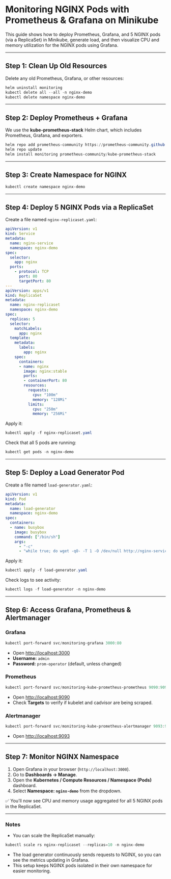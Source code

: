 # Monitoring NGINX Pods with Prometheus & Grafana on Minikube

This guide shows how to deploy Prometheus, Grafana, and 5 NGINX pods (via a ReplicaSet) in Minikube, generate load, and then visualize CPU and memory utilization for the NGINX pods using Grafana.

---

## Step 1: Clean Up Old Resources

Delete any old Prometheus, Grafana, or other resources:

```powershell
helm uninstall monitoring
kubectl delete all --all -n nginx-demo
kubectl delete namespace nginx-demo
```

---

## Step 2: Deploy Prometheus + Grafana

We use the **kube-prometheus-stack** Helm chart, which includes Prometheus, Grafana, and exporters.

```powershell
helm repo add prometheus-community https://prometheus-community.github.io/helm-charts
helm repo update
helm install monitoring prometheus-community/kube-prometheus-stack
```

---

## Step 3: Create Namespace for NGINX

```powershell
kubectl create namespace nginx-demo
```

---

## Step 4: Deploy 5 NGINX Pods via a ReplicaSet

Create a file named `nginx-replicaset.yaml`:

```yaml
apiVersion: v1
kind: Service
metadata:
  name: nginx-service
  namespace: nginx-demo
spec:
  selector:
    app: nginx
  ports:
    - protocol: TCP
      port: 80
      targetPort: 80
---
apiVersion: apps/v1
kind: ReplicaSet
metadata:
  name: nginx-replicaset
  namespace: nginx-demo
spec:
  replicas: 5
  selector:
    matchLabels:
      app: nginx
  template:
    metadata:
      labels:
        app: nginx
    spec:
      containers:
      - name: nginx
        image: nginx:stable
        ports:
        - containerPort: 80
        resources:
          requests:
            cpu: "100m"
            memory: "128Mi"
          limits:
            cpu: "250m"
            memory: "256Mi"
```

Apply it:

```powershell
kubectl apply -f nginx-replicaset.yaml
```

Check that all 5 pods are running:

```powershell
kubectl get pods -n nginx-demo
```

---

## Step 5: Deploy a Load Generator Pod

Create a file named `load-generator.yaml`:

```yaml
apiVersion: v1
kind: Pod
metadata:
  name: load-generator
  namespace: nginx-demo
spec:
  containers:
  - name: busybox
    image: busybox
    command: ["/bin/sh"]
    args:
      - "-c"
      - "while true; do wget -qO- -T 1 -O /dev/null http://nginx-service; done"
```

Apply it:

```powershell
kubectl apply -f load-generator.yaml
```

Check logs to see activity:

```powershell
kubectl logs -f load-generator -n nginx-demo
```

---

## Step 6: Access Grafana, Prometheus & Alertmanager

### Grafana
```powershell
kubectl port-forward svc/monitoring-grafana 3000:80
```
- Open [http://localhost:3000](http://localhost:3000)  
- **Username:** `admin`  
- **Password:** `prom-operator` (default, unless changed)  

### Prometheus
```powershell
kubectl port-forward svc/monitoring-kube-prometheus-prometheus 9090:9090
```
- Open [http://localhost:9090](http://localhost:9090)  
- Check **Targets** to verify if kubelet and cadvisor are being scraped.  

### Alertmanager
```powershell
kubectl port-forward svc/monitoring-kube-prometheus-alertmanager 9093:9093
```
- Open [http://localhost:9093](http://localhost:9093)  

---

## Step 7: Monitor NGINX Namespace

1. Open Grafana in your browser (`http://localhost:3000`).
2. Go to **Dashboards → Manage**.
3. Open the **Kubernetes / Compute Resources / Namespace (Pods)** dashboard.
4. Select **Namespace: `nginx-demo`** from the dropdown.

✅ You’ll now see CPU and memory usage aggregated for all 5 NGINX pods in the ReplicaSet.

---

### Notes

* You can scale the ReplicaSet manually:

```powershell
kubectl scale rs nginx-replicaset --replicas=10 -n nginx-demo
```

* The load generator continuously sends requests to NGINX, so you can see the metrics updating in Grafana.
* This setup keeps NGINX pods isolated in their own namespace for easier monitoring.

